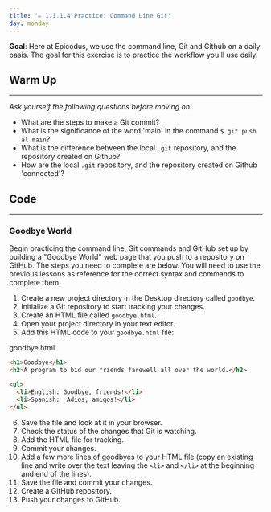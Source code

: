 ```yaml
---
title: '✏️ 1.1.1.4 Practice: Command Line Git'
day: monday
---
```


**Goal**:  Here at Epicodus, we use the command line, Git and Github on a daily basis. The goal for this exercise is to practice the workflow you'll use daily.

## Warm Up
---

_Ask yourself the following questions before moving on:_

* What are the steps to make a Git commit?
* What is the significance of the word 'main' in the command `$ git push al main`?
* What is the difference between the local `.git` repository, and the repository created on Github?
* How are the local `.git` repository, and the repository created on Github 'connected'?

## Code
---

### Goodbye World

Begin practicing the command line, Git commands and GitHub set up by building a "Goodbye World" web page that you push to a repository on GitHub.  The steps you need to complete are below.  You will need to use the previous lessons as reference for the correct syntax and commands to complete them.

1.  Create a new project directory in the Desktop directory called `goodbye`.
2.  Initialize a Git repository to start tracking your changes.
3.  Create an HTML file called `goodbye.html`.
4.  Open your project directory in your text editor.
5.  Add this HTML code to your `goodbye.html` file:

<div class="filename">goodbye.html</div>

```html
<h1>Goodbye</h1>
<h2>A program to bid our friends farewell all over the world.</h2>

<ul>
  <li>English: Goodbye, friends!</li>
  <li>Spanish:  Adios, amigos!</li>
</ul>
```

6.  Save the file and look at it in your browser.
7.  Check the status of the changes that Git is watching.
8.  Add the HTML file for tracking.
9.  Commit your changes.
10.  Add a few more lines of goodbyes to your HTML file (copy an existing line and write over the text leaving the `<li>` and `</li>` at the beginning and end of the lines).
11.  Save the file and commit your changes.
12.  Create a GitHub repository.
13.  Push your changes to GitHub.
